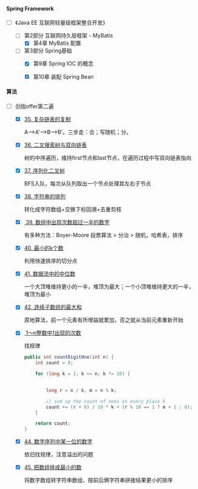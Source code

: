 #### Spring Framework

- [ ] 《Java EE 互联网轻量级框架整合开发》

  - [ ] 第2部分 互联网持久层框架 - MyBatis
    - [x] 第4章 MyBatis 配置
    
  - [ ] 第3部分 Spring基础
    - [x] 第9章 Spring IOC 的概念
    - [x] 第10章 装配 Spring Bean


#### 算法

- [ ] 剑指offer第二遍

  - [x] [35. 复杂链表的复制](https://leetcode-cn.com/problems/fu-za-lian-biao-de-fu-zhi-lcof/)

    A-->A'-->B-->B'。三步走：合；写随机；分。

  - [x] [36. 二叉搜索树与双向链表](https://leetcode-cn.com/problems/er-cha-sou-suo-shu-yu-shuang-xiang-lian-biao-lcof/)

    树的中序遍历，维持first节点和last节点，在遍历过程中写双向链表指向

  - [x] [37. 序列化二叉树](https://leetcode-cn.com/problems/xu-lie-hua-er-cha-shu-lcof/)

    BFS入队，每次从队列取出一个节点处理其左右子节点

  - [x] [38. 字符串的排列](https://leetcode-cn.com/problems/zi-fu-chuan-de-pai-lie-lcof/)

    转化成字符数组+交换下标回溯+去重剪枝

  - [x] [ 39. 数组中出现次数超过一半的数字](https://leetcode-cn.com/problems/shu-zu-zhong-chu-xian-ci-shu-chao-guo-yi-ban-de-shu-zi-lcof/)

    有多种方法：Boyer-Moore 投票算法 > 分治 > 随机，哈希表，排序

  - [x] [40. 最小的k个数](https://leetcode-cn.com/problems/zui-xiao-de-kge-shu-lcof/)

    利用快速排序的切分点

  - [x] [41. 数据流中的中位数](https://leetcode-cn.com/problems/shu-ju-liu-zhong-de-zhong-wei-shu-lcof/)

    一个大顶堆维持更小的一半，堆顶为最大；一个小顶堆维持更大的一半，堆顶为最小

  - [x] [42. 连续子数组的最大和](https://leetcode-cn.com/problems/lian-xu-zi-shu-zu-de-zui-da-he-lcof/)

    原地算法，前一个元素有所增益就累加，否之就从当前元素重新开始

  - [x] [ 1～n整数中1出现的次数](https://leetcode-cn.com/problems/1nzheng-shu-zhong-1chu-xian-de-ci-shu-lcof/)

    找规律

    ```java
    public int countDigitOne(int n) {
        int count = 0;
    
        for (long k = 1; k <= n; k *= 10) {
            
    
            long r = n / k, m = n % k;
    
            // sum up the count of ones on every place k
            count += (r + 8) / 10 * k + (r % 10 == 1 ? m + 1 : 0);
        }
    
        return count;
    }
    ```

  - [x] [44. 数字序列中某一位的数字](https://leetcode-cn.com/problems/shu-zi-xu-lie-zhong-mou-yi-wei-de-shu-zi-lcof/)

    依旧找规律，注意溢出的问题

  - [x] [45. 把数组排成最小的数](https://leetcode-cn.com/problems/ba-shu-zu-pai-cheng-zui-xiao-de-shu-lcof/)

    将数字数组转字符串数组，按前后俩字符串拼接结果更小的排序
